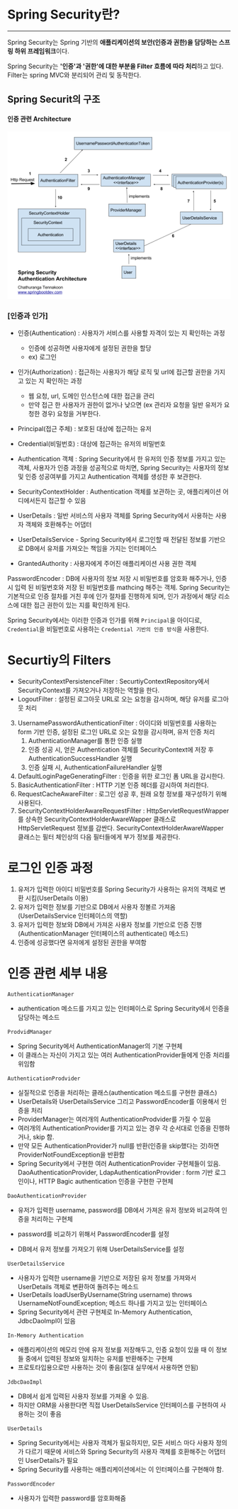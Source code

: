# Spring Security란?

<hr>

Spring Security는 Spring 기반의 **애플리케이션의 보안(인증과 권한)을 담당하는 스프링 하위 프레임워크**이다.

Spring Security는 **'인증'과 '권한'에 대한 부분을 Filter 흐름에 따라 처리**하고 있다.  Filter는 spring MVC와 분리되어 관리 및 동작한다. 

## Spring Securit의 구조

#### 인증 관련 Architecture

![Architecture](/images/architecture.png)

### [인증과 인가]

- 인증(Authentication) : 사용자가 서비스를 사용할 자격이 있는 지 확인하는 과정
    - 인증에 성공하면 사용자에게 설정된 권한을 할당
    - ex) 로그인

- 인가(Authorization) : 접근하는 사용자가 해당 로직 및 url에 접근할 권한을 가지고 있는 지 확인하는 과정
    - 웹 요청, url, 도메인 인스턴스에 대한 접근을 관리
    - 만약 접근 한 사용자가 권한이 없거나 낮으면 (ex 관리자 요청을 일반 유저가 요청한 경우) 요청을 거부한다.

- Principal(접근 주체) : 보호된 대상에 접근하는 유저

- Credential(비밀번호) : 대상에 접근하는 유저의 비밀번호

- Authentication 객체 : Spring Security에서 한 유저의 인증 정보를 가지고 있는 객체, 사용자가 인증 과정을 성공적으로 마치면, Spring Security는 사용자의 정보 및 인증 성공여부를 가지고 Authentication 객체를 생성한 후 보관한다.

- SecurityContextHolder : Authentication 객체를 보관하는 곳, 애플리케이션 어디에서든지 접근할 수 있음

- UserDetails : 일반 서비스의 사용자 객체를 Spring Security에서 사용하는 사용자 객체와 호환해주는 어댑터

- UserDetailsService - Spring Security에서 로그인할 때 전달된 정보를 기반으로 DB에서 유저를 가져오는 책임을 가지는 인터페이스

- GrantedAuthority : 사용자에게 주어진 애플리케이션 사용 권한 객체

PasswordEncoder : DB에 사용자의 정보 저장 시 비밀번호를 암호화 해주거나, 인증 시 입력 된 비밀번호와 저장 된 비밀번호를 mathcing 해주는 객체.
Spring Security는 기본적으로 인증 절차를 거친 후에 인가 절차를 진행하게 되며, 인가 과정에서 해당 리소스에 대한 접근 권한이 있는 지를 확인하게 된다.

Spring Security에서는 이러한 인증과 인가를 위해 `Principal`을 아이디로, `Credential`을 비밀번호로 사용하는 `Credential 기반의 인증 방식`을 사용한다.

# Securtiy의 Filters

- SecurityContextPersistenceFilter : SecurtiyContextRepository에서 SecurityContext를 가져오거나 저장하는 역할을 한다.
- LogoutFilter : 설정된 로그아웃 URL로 오는 요청을 감시하며, 해당 유저를 로그아웃 처리
3. UsernamePasswordAuthenticationFilter : 아이디와 비밀번호를 사용하는 form 기반 인증, 설정된 로그인 URL로 오는 요청을 감시하며, 유저 인증 처리
    1. AuthenticationManager를 통한 인증 실행
    2. 인증 성공 시, 얻은 Authentication 객체를 SecurityContext에 저장 후 AuthenticationSuccessHandler 실행
    3. 인증 실패 시, AuthenticationFailureHandler 실행
4. DefaultLoginPageGeneratingFilter : 인증을 위한 로그인 폼 URL을 감시한다.
5. BasicAuthenticationFilter : HTTP 기본 인증 헤더를 감시하여 처리한다.
6. RequestCacheAwareFilter : 로그인 성공 후, 원래 요청 정보를 재구성하기 위해 사용된다.
7. SecurityContextHolderAwareRequestFilter : HttpServletRequestWrapper를 상속한
SecurityContextHolderAwareWapper 클래스로 HttpServletRequest 정보를 감싼다.
SecurityContextHolderAwareWapper 클래스는 필터 체인상의 다음 필터들에게 부가 정보를 제공한다.

# 로그인 인증 과정

1. 유저가 입력한 아이디 비밀번호를 Spring Security가 사용하는 유저의 객체로 변환 시킴(UserDetails 이용)
2. 유저가 입력한 정보를 기반으로 DB에서 사용자 정볼르 가져옴 (UserDetailsService 인터페이스의 역할)
3. 유저가 입력한 정보와 DB에서 가져온 사용자 정보를 기반으로 인증 진행 (AuthenticationManager 인터페이스의 authenticate() 메소드)
4. 인증에 성공했다면 유저에게 설정된 권한을 부여함

# 인증 관련 세부 내용

``AuthenticationManager``
- authentication 메소드를 가지고 있는 인터페이스로 Spring Security에서 인증을 담당하는 메소드

``ProdvidManager``
- Spring Security에서 AuthenticationManager의 기본 구현체
- 이 클래스는 자신이 가지고 있는 여러 AuthenticationProvider들에게 인증 처리를 위임함

``AuthenticationProdvider``
- 실질적으로 인증을 처리하는 클래스(authentication 메소드를 구현한 클래스)
- UserDetails와 UserDetailsService 그리고 PasswordEncoder를 이용해서 인증을 처리
- ProviderManager는 여러개의 AuthenticationProdvider를 가질 수 있음
- 여러개의 AuthenticationProvider를 가지고 있는 경우 각 순서대로 인증을 진행하거나, skip 함.
- 만약 모든 AuthenticationProvider가 null를 반환(인증을 skip했다는 것)하면 ProviderNotFoundException을 반환함
- Spring Security에서 구현한 여러 AuthenticationProvider 구현체들이 있음.
DaoAuthenticationProvider, LdapAuthenticationProvider : form 기반 로그인이나, HTTP Bagic authentication 인증을 구현한 구현체

``DaoAuthenticationProvider``
- 유저가 입력한 username, password를 DB에서 가져온 유저 정보와 비교하여 인증을 처리하는 구현체

- password를 비교하기 위해서 PasswordEncoder를 설정
- DB에서 유저 정보를 가져오기 위해 UserDetailsService를 설정

``UserDetailsService``
- 사용자가 입력한 username을 기반으로 저장된 유저 정보를 가져와서 UserDetails 객체로 변환하여 돌려주는 메소드
- UserDetails loadUserByUsername(String username) throws UsernameNotFoundException; 메소드 하나를 가지고 있는 인터페이스
- Spring Security에서 관련 구현체로 In-Memory Authentication, JdbcDaoImpl이 있음

``In-Memory Authentication``
- 애플리케이션의 메모리 안에 유저 정보를 저장해두고, 인증 요청이 있을 때 이 정보들 중에서 입력된 정보와 일치하는 유저를 반환해주는 구현체
- 프로토타입용으로만 사용하는 것이 좋음(절대 실무에서 사용하면 안됨)

``JdbcDaoImpl``
- DB에서 쉽게 입력된 사용자 정보를 가져올 수 있음.
- 하지만 ORM을 사용한다면 직접 UserDetailsService 인터페이스를 구현하여 사용하는 것이 좋음

``UserDetails``
- Spring Security에서는 사용자 객체가 필요하지만, 모든 서비스 마다 사용자 정의가 다르기 때문에 서비스와 Spring Security의 사용자 객체를 호환해주는 어댑터인 UserDetails가 필요
- Spring Security를 사용하는 애플리케이션에서는 이 인터페이스를 구현해야 함.

``PasswordEncoder``
- 사용자가 입력한 password를 암호화해줌
